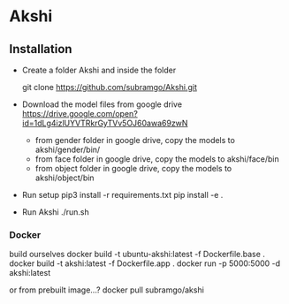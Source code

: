 # Akshi

## Installation

* Create a folder Akshi and inside the folder
	
	git clone https://github.com/subramgo/Akshi.git

* Download the model files from google drive https://drive.google.com/open?id=1dLg4izlUYVTRkrGyTVv5OJ60awa69zwN
	* from gender folder in google drive, copy the models to  akshi/gender/bin/
	* from face folder in google drive, copy the models to      akshi/face/bin
	* from object folder in google drive, copy the models to akshi/object/bin

* Run setup
	pip3 install -r requirements.txt
	pip install -e .

* Run Akshi
	./run.sh


### Docker

build ourselves
    docker build -t ubuntu-akshi:latest -f Dockerfile.base .
    docker build -t akshi:latest -f Dockerfile.app .
    docker run -p 5000:5000 -d akshi:latest

or from prebuilt image...?
    docker pull subramgo/akshi



